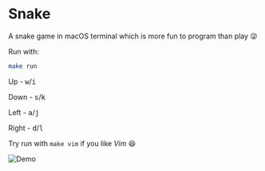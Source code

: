# Snake

A snake game in macOS terminal which is more fun to program than play :stuck_out_tongue_winking_eye:

Run with:
```bash
make run
```

Up    - <kbd>w</kbd>/<kbd>i</kbd>

Down  - <kbd>s</kbd>/<kbd>k</kbd>

Left  - <kbd>a</kbd>/<kbd>j</kbd>

Right - <kbd>d</kbd>/<kbd>l</kbd>

Try run with `make vim` if you like *Vim* :laughing:

![Demo](https://media.giphy.com/media/3PAMPYqY4CY4kk6ccN/giphy.gif)

